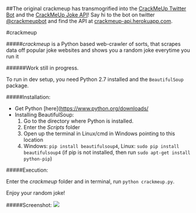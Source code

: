 ##The original crackmeup has transmogrified into the [CrackMeUp Twitter Bot](https://github.com/bholagabbar/crackmeup-bot) and the [CrackMeUp Joke API](https://github.com/bholagabbar/crackmeup-api)! Say hi to the bot on twitter [@crackmeupbot](https://twitter.com/crackmeupbot) and find the API at [crackmeup-api.herokuapp.com](crackmeup-api.herokuapp.com).

#crackmeup

#####*crackmeup* is a Python based web-crawler of sorts, that scrapes data off popular joke websites and shows you a random joke everytime you run it

######Work still in progress.

To run in dev setup, you need  Python 2.7 installed and the `BeautifulSoup` package.

#####Installation:

* Get Python [here](https://www.python.org/downloads/
* Installing BeautifulSoup:
    1. Go to the directory where Python is installed.
    2. Enter the *Scripts* folder
    3. Open up the terminal in Linux/cmd in Windows pointing to this location
    4. Windows: `pip install beautifulsoup4`, Linux: `sudo pip install beautifulsoup4` (if pip is not installed, then run `sudo apt-get install python-pip`)

#####Execution:

Enter the *crackmeup* folder and in terminal, run `python crackmeup.py`.

Enjoy your random joke!

#####Screenshot:
![](http://i.imgur.com/vo3K5rP.png)
